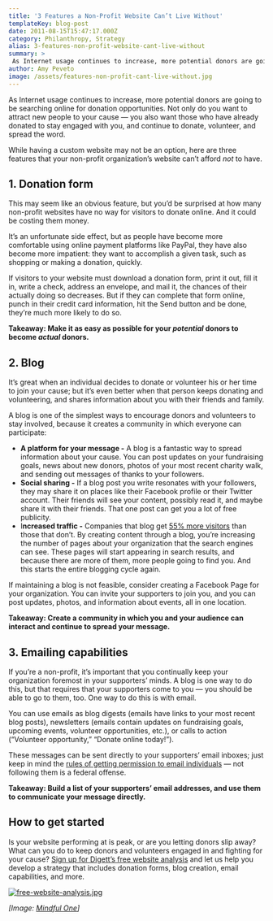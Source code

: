 ```yaml
---
title: '3 Features a Non-Profit Website Can’t Live Without'
templateKey: blog-post
date: 2011-08-15T15:47:17.000Z
category: Philanthropy, Strategy
alias: 3-features-non-profit-website-cant-live-without
summary: > 
 As Internet usage continues to increase, more potential donors are going to be searching online for donation opportunities. Not only do you want to attract new people to your cause — you also want those who have already donated to stay engaged with you, and continue to donate, volunteer, and spread the word.
author: Amy Peveto
image: /assets/features-non-profit-cant-live-without.jpg
---
```


As Internet usage continues to increase, more potential donors are going to be searching online for donation opportunities. Not only do you want to attract new people to your cause — you also want those who have already donated to stay engaged with you, and continue to donate, volunteer, and spread the word.

While having a custom website may not be an option, here are three features that your non-profit organization’s website can’t afford _not_ to have.

1\. Donation form
-----------------

This may seem like an obvious feature, but you’d be surprised at how many non-profit websites have no way for visitors to donate online. And it could be costing them money.

It’s an unfortunate side effect, but as people have become more comfortable using online payment platforms like PayPal, they have also become more impatient: they want to accomplish a given task, such as shopping or making a donation, quickly.

If visitors to your website must download a donation form, print it out, fill it in, write a check, address an envelope, and mail it, the chances of their actually doing so decreases. But if they can complete that form online, punch in their credit card information, hit the Send button and be done, they’re much more likely to do so.

**Takeaway: Make it as easy as possible for your _potential_ donors to become _actual_ donors.**

2\. Blog
--------

It’s great when an individual decides to donate or volunteer his or her time to join your cause; but it’s even better when that person keeps donating and volunteering, and shares information about you with their friends and family.

A blog is one of the simplest ways to encourage donors and volunteers to stay involved, because it creates a community in which everyone can participate:

*   **A platform for your message -** A blog is a fantastic way to spread information about your cause. You can post updates on your fundraising goals, news about new donors, photos of your most recent charity walk, and sending out messages of thanks to your followers.
*   **Social sharing -** If a blog post you write resonates with your followers, they may share it on places like their Facebook profile or their Twitter account. Their friends will see your content, possibly read it, and maybe share it with their friends. That one post can get you a lot of free publicity.
*   I**ncreased traffic -** Companies that blog get [55% more visitors](/blog/02/23/2011/how-create-editorial-calendar) than those that don’t. By creating content through a blog, you’re increasing the number of pages about your organization that the search engines can see. These pages will start appearing in search results, and because there are more of them, more people going to find you. And this starts the entire blogging cycle again.

If maintaining a blog is not feasible, consider creating a Facebook Page for your organization. You can invite your supporters to join you, and you can post updates, photos, and information about events, all in one location.

**Takeaway: Create a community in which you and your audience can interact and continue to spread your message.**

3\. Emailing capabilities
-------------------------

If you’re a non-profit, it’s important that you continually keep your organization foremost in your supporters’ minds. A blog is one way to do this, but that requires that your supporters come to you — you should be able to go to them, too. One way to do this is with email.

You can use emails as blog digests (emails have links to your most recent blog posts), newsletters (emails contain updates on fundraising goals, upcoming events, volunteer opportunities, etc.), or calls to action (“Volunteer opportunity,” “Donate online today!”).

These messages can be sent directly to your supporters’ email inboxes; just keep in mind the [rules of getting permission to email individuals](/blog/06/09/2011/email-marketing-what-am-i-doing-wrong) — not following them is a federal offense.

**Takeaway: Build a list of your supporters’ email addresses, and use them to communicate your message directly.**

How to get started
------------------

Is your website performing at is peak, or are you letting donors slip away? What can you do to keep donors and volunteers engaged in and fighting for your cause? [Sign up for Digett’s free website analysis](/free-website-analysis) and let us help you develop a strategy that includes donation forms, blog creation, email capabilities, and more.

[![free-website-analysis.jpg](/sites/default/files/free-website-analysis.jpg)](/free-website-analysis)

_\[Image: [Mindful One](http://www.flickr.com/photos/mindfulone/268022096/)\]_